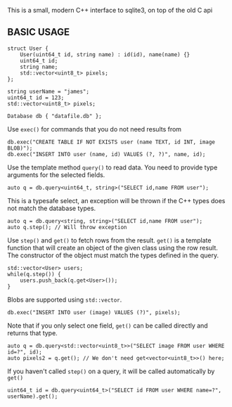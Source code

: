 
This is a small, modern C++ interface to sqlite3, on top of the old C api


BASIC USAGE
-----------

	struct User {
		User(uint64_t id, string name) : id(id), name(name) {}
		uint64_t id;
		string name;
		std::vector<uint8_t> pixels;
	};

	string userName = "james";
	uint64_t id = 123;
	std::vector<uint8_t> pixels;

	Database db { "datafile.db" };

Use `exec()` for commands that you do not need results from

	db.exec("CREATE TABLE IF NOT EXISTS user (name TEXT, id INT, image BLOB)");
	db.exec("INSERT INTO user (name, id) VALUES (?, ?)", name, id);

Use the template method `query()` to read data. You need to provide type arguments for the selected fields.

	auto q = db.query<uint64_t, string>("SELECT id,name FROM user");

This is a typesafe select, an exception will be thrown if the C++ types does not match
the database types.

	auto q = db.query<string, string>("SELECT id,name FROM user");
	auto q.step(); // Will throw exception

Use `step()` and `get()` to fetch rows from the result. `get()` is a template function that
will create an object of the given class using the row result. The constructor of the
object must match the types defined in the query.

	std::vector<User> users;
	while(q.step()) {
		users.push_back(q.get<User>());
	}

Blobs are supported using `std::vector`.

	db.exec("INSERT INTO user (image) VALUES (?)", pixels);

Note that if you only select one field, `get()` can be called directly and returns that type.

	auto q = db.query<std::vector<uint8_t>>("SELECT image FROM user WHERE id=?", id);
	auto pixels2 = q.get(); // We don't need get<vector<uint8_t>>() here;

If you haven't called `step()` on a query, it will be called automatically by `get()`

	uint64_t id = db.query<uint64_t>("SELECT id FROM user WHERE name=?", userName).get();
